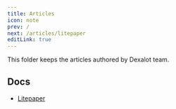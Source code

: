 ```yaml
---
title: Articles
icon: note
prev: /
next: /articles/litepaper
editLink: true
---
```


This folder keeps the articles authored by Dexalot team.

## Docs

* [Litepaper](/articles/litepaper)
